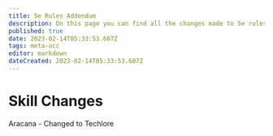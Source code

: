 ```yaml
---
title: 5e Rules Addendum
description: On this page you can find all the changes made to 5e rules that apply to our game
published: true
date: 2023-02-14T05:33:53.607Z
tags: meta-occ
editor: markdown
dateCreated: 2023-02-14T05:33:53.607Z
---
```


# Skill Changes
Aracana - Changed to Techlore